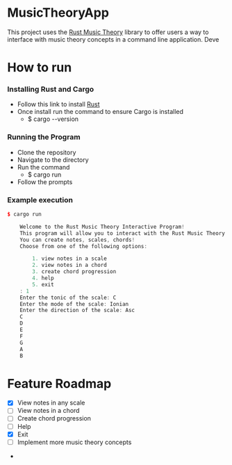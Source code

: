 # MusicTheoryApp
This project uses the [Rust Music Theory](https://github.com/ozankasikci/rust-music-theory) library to offer users a way to interface with music theory concepts in a command line application. Deve







# How to run
### Installing Rust and Cargo
* Follow this link to install [Rust](https://doc.rust-lang.org/book/ch01-01-installation.html)
* Once install run the command to ensure Cargo is installed
    * $ cargo --version
### Running the Program
* Clone the repository
* Navigate to the directory
* Run the command
    * $ cargo run
* Follow the prompts

### Example execution
```cpp
$ cargo run

    Welcome to the Rust Music Theory Interactive Program!
    This program will allow you to interact with the Rust Music Theory library.
    You can create notes, scales, chords!
    Choose from one of the following options: 

        1. view notes in a scale
        2. view notes in a chord
        3. create chord progression
        4. help
        5. exit
    : 1
    Enter the tonic of the scale: C
    Enter the mode of the scale: Ionian 
    Enter the direction of the scale: Asc
    C
    D
    E
    F
    G
    A
    B
 ```

# Feature Roadmap
<!-- # make checklist  -->
- [x] View notes in any scale
- [ ] View notes in a chord
- [ ] Create chord progression
- [ ] Help
- [x] Exit 
- [ ] Implement more music theory concepts
-  